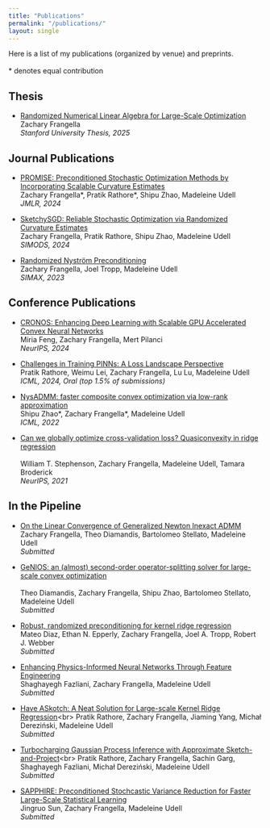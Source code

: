 ```yaml
---
title: "Publications"
permalink: "/publications/"
layout: single
---
```

Here is a list of my publications (organized by venue) and preprints. <br>
<br>
\* denotes equal contribution

## Thesis
- [Randomized Numerical Linear Algebra for Large-Scale Optimization](https://github.com/zfrangella/zfrangella.github.io/files/thesis.pdf)<br>
  Zachary Frangella <br>
 _Stanford University Thesis, 2025_

## Journal Publications
- [PROMISE: Preconditioned Stochastic Optimization Methods by Incorporating Scalable Curvature Estimates](https://jmlr.org/papers/v25/23-1187.html)<br>
  Zachary Frangella\*, Pratik Rathore\*, Shipu Zhao, Madeleine Udell<br>
  _JMLR, 2024_

- [SketchySGD: Reliable Stochastic Optimization via Randomized Curvature Estimates](https://epubs.siam.org/doi/10.1137/23M1575330)<br>
  Zachary Frangella, Pratik Rathore, Shipu Zhao, Madeleine Udell<br>
  _SIMODS, 2024_

- [Randomized Nyström Preconditioning](https://epubs.siam.org/doi/10.1137/21M1466244)<br>
  Zachary Frangella, Joel Tropp, Madeleine Udell<br>
  _SIMAX, 2023_

## Conference Publications
- [CRONOS: Enhancing Deep Learning with Scalable GPU Accelerated Convex Neural Networks](https://openreview.net/pdf?id=YfLzYczAo3)<br>
  Miria Feng, Zachary Frangella, Mert Pilanci<br>
  _NeurIPS, 2024_
  
- [Challenges in Training PINNs: A Loss Landscape Perspective](https://proceedings.mlr.press/v235/rathore24a.html)<br>
  Pratik Rathore, Weimu Lei, Zachary Frangella, Lu Lu, Madeleine Udell<br>
  _ICML, 2024, Oral (top 1.5% of submissions)_

- [NysADMM: faster composite convex optimization via low-rank approximation](https://proceedings.mlr.press/v162/zhao22a.html)<br>
  Shipu Zhao\*, Zachary Frangella\*, Madeleine Udell<br>
  _ICML, 2022_

- [Can we globally optimize cross-validation loss? Quasiconvexity in ridge regression](https://proceedings.neurips.cc/paper/2021/file/cc298d5bc587e1b650f80e10449ee9d5-Paper.pdf)<br>  
  William T. Stephenson, Zachary Frangella, Madeleine Udell, Tamara Broderick<br>
  _NeurIPS, 2021_

## In the Pipeline
- [On the Linear Convergence of Generalized Newton Inexact ADMM](https://arxiv.org/pdf/2302.03863)<br>
  Zachary Frangella, Theo Diamandis, Bartolomeo Stellato, Madeleine Udell<br>
  _Submitted_

- [GeNIOS: an (almost) second-order operator-splitting solver for large-scale convex optimization](https://arxiv.org/pdf/2310.08333)<br>  
  Theo Diamandis, Zachary Frangella, Shipu Zhao, Bartolomeo Stellato, Madeleine Udell<br>
  _Submitted_

- [Robust, randomized preconditioning for kernel ridge regression](https://arxiv.org/pdf/2304.12465)<br>
  Mateo Diaz, Ethan N. Epperly, Zachary Frangella, Joel A. Tropp, Robert J. Webber<br>
  _Submitted_

- [Enhancing Physics-Informed Neural Networks Through Feature Engineering](https://arxiv.org/pdf/2502.07209)<br>
  Shaghayegh Fazliani, Zachary Frangella, Madeleine Udell<br>
  _Submitted_

- [Have ASkotch: A Neat Solution for Large-scale Kernel Ridge Regression](https://arxiv.org/pdf/2407.10070?)<br>  
  Pratik Rathore, Zachary Frangella, Jiaming Yang, Michał Dereziński, Madeleine Udell<br>
  _Submitted_

- [Turbocharging Gaussian Process Inference with Approximate Sketch-and-Project](https://arxiv.org/pdf/2505.13723?)<br>
 Pratik Rathore, Zachary Frangella, Sachin Garg, Shaghayegh Fazliani, Michał Dereziński, Madeleine Udell<br>
 _Submitted_

- [SAPPHIRE: Preconditioned Stochcastic Variance Reduction for Faster Large-Scale Statistical Learning]()<br>
 Jingruo Sun, Zachary Frangella, Madeleine Udell<br>
 _Submitted_
